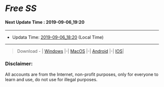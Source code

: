 
# *Free SS*

#### Next Update Time : 2019-09-06_19:20

---
* Updata Time: [2019-09-06_18:20](https://github.com/Geek-007/free-SS/blob/master/2019-09-06_18:20_FreeSS.txt) (Local Time)
---

> Download - | [Windows](https://github.com/shadowsocks/shadowsocks-windows/releases) |-| [MacOS](https://github.com/shadowsocks/shadowsocks-iOS/releases) |-| [Android](https://github.com/shadowsocks/shadowsocks-android/releases) |-| [IOS](https://itunes.apple.com/us/)|

### Disclaimer:
All accounts are from the Internet, non-profit purposes, only for everyone to learn and use, do not use for illegal purposes.
<br>
